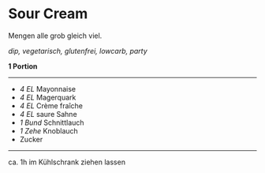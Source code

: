 # Sour Cream

Mengen alle grob gleich viel.

*dip, vegetarisch, glutenfrei, lowcarb, party*

**1 Portion**

---

- *4 EL* Mayonnaise
- *4 EL* Magerquark
- *4 EL* Crème fraîche 
- *4 EL* saure Sahne
- *1 Bund* Schnittlauch
- *1 Zehe* Knoblauch
- Zucker

---

ca. 1h im Kühlschrank ziehen lassen
